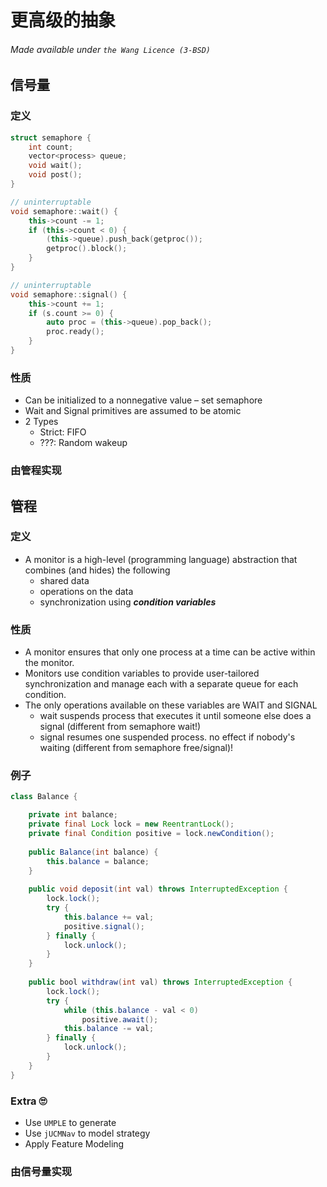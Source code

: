 # 更高级的抽象
###### Made available under ```the Wang Licence (3-BSD)```
## 信号量
### 定义
```cpp
struct semaphore {
    int count;
    vector<process> queue;
    void wait();
    void post();
}

// uninterruptable
void semaphore::wait() {
    this->count -= 1;
    if (this->count < 0) {
        (this->queue).push_back(getproc());
        getproc().block();
    }
}

// uninterruptable
void semaphore::signal() {
    this->count += 1;
    if (s.count >= 0) {
        auto proc = (this->queue).pop_back();
        proc.ready();
    }
}
```
### 性质
- Can be initialized to a nonnegative value – set semaphore
- Wait and Signal primitives are assumed to be atomic
- 2 Types
    - Strict: FIFO
    - ???: Random wakeup
### 由管程实现
## 管程
### 定义
- A monitor is a high-level (programming language) abstraction that combines (and hides) the following
    - shared data
    - operations on the data
    - synchronization using ***condition variables***
### 性质
- A monitor ensures that only one process at a time can be active within the monitor. 
- Monitors use condition variables to provide user-tailored synchronization and manage each with a separate queue for each condition. 
- The only operations available on these variables are WAIT and SIGNAL
    - wait suspends process that executes it until someone else does a signal (different from semaphore wait!)
    - signal resumes one suspended process. no effect if nobody's waiting (different from semaphore free/signal)!
### 例子
```java
class Balance {

    private int balance; 
    private final Lock lock = new ReentrantLock();
    private final Condition positive = lock.newCondition();
    
    public Balance(int balance) {
        this.balance = balance;
    }
    
    public void deposit(int val) throws InterruptedException {
        lock.lock();
        try {
            this.balance += val;
            positive.signal();
        } finally {
            lock.unlock();
        }
    }
    
    public bool withdraw(int val) throws InterruptedException {
        lock.lock();
        try {
            while (this.balance - val < 0)
                positive.await();
            this.balance -= val;
        } finally {
            lock.unlock();
        }
    }
}
```
### Extra 🙄
- Use ```UMPLE``` to generate
- Use ```jUCMNav``` to model strategy
- Apply Feature Modeling
### 由信号量实现

